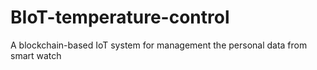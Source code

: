 # BIoT-temperature-control
A blockchain-based IoT system for management the personal data from smart watch
